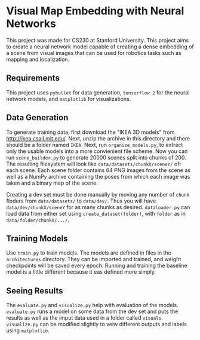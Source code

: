 # Visual Map Embedding with Neural Networks
This project was made for CS230 at Stanford University. This project aims to create a neural network model capable of creating a dense embedding of a scene from visual images that can be used for robotics tasks such as mapping and localization.

## Requirements
This project uses `pybullet` for data generation, `tensorflow 2` for the neural network models, and `matplotlib` for visualizations.

## Data Generation
To generate training data, first download the "IKEA 3D models" from http://ikea.csail.mit.edu/. Next, unzip the archive in this directory and there should be a folder named `IKEA`. Next, run `organize_models.py`, to extract only the usable models into a more convienient file scheme. Now you can run `scene_builder.py` to generate 20000 scenes split into chunks of 200. The resulting filesystem will look like `data/datasets/chunkX/sceneY/` ofr each scene. Each scene folder contains 64 PNG images from the scene as well as a NumPy archive containing the poses from which each image was taken and a binary map of the scene.

Creating a dev set must be done manually by moving any number of `chunk` floders from `data/datasets/` to `data/dev/`. Thus you will have `data/dev/chunkX/sceneY` for as many chunks as desired. `dataloader.py` can load data from either set using `create_dataset(folder)`, with `folder` as in `data/folder/chunkX/.../`.

## Training Models
Use `train.py` to train models. The models are defined in files in the `architectures` directory. They can be imported and trained, and weight checkpoints will be saved every epoch. Running and training the baseline model is a little different because it eas defined more simply.

## Seeing Results
The `evaluate.py` and `visualize.py` help with evaluation of the models. `evaluate.py` runs a model on some data from the dev set and puts the results as well as the imput data used in a folder called `visuals`. `visualize.py` can be modified slightly to veiw different outputs and labels using `matplotlib`.